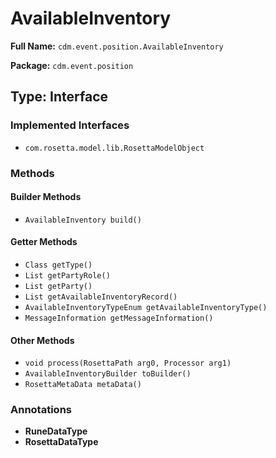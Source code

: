 # AvailableInventory

**Full Name:** `cdm.event.position.AvailableInventory`

**Package:** `cdm.event.position`

## Type: Interface

### Implemented Interfaces

- `com.rosetta.model.lib.RosettaModelObject`

### Methods

#### Builder Methods

- `AvailableInventory build()`

#### Getter Methods

- `Class getType()`
- `List getPartyRole()`
- `List getParty()`
- `List getAvailableInventoryRecord()`
- `AvailableInventoryTypeEnum getAvailableInventoryType()`
- `MessageInformation getMessageInformation()`

#### Other Methods

- `void process(RosettaPath arg0, Processor arg1)`
- `AvailableInventoryBuilder toBuilder()`
- `RosettaMetaData metaData()`

### Annotations

- **RuneDataType**
- **RosettaDataType**

